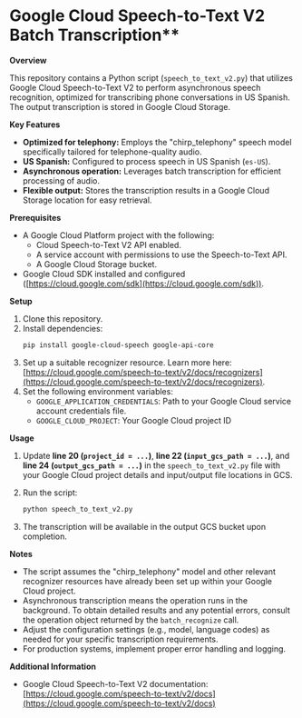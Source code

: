 # Google Cloud Speech-to-Text V2 Batch Transcription**

**Overview**

This repository contains a Python script (`speech_to_text_v2.py`) that utilizes Google Cloud Speech-to-Text V2 to perform asynchronous speech recognition, optimized for transcribing phone conversations in US Spanish. The output transcription is stored in Google Cloud Storage.

**Key Features**

* **Optimized for telephony:** Employs the "chirp_telephony" speech model specifically tailored for telephone-quality audio.
* **US Spanish:** Configured to process speech in US Spanish (`es-US`).
* **Asynchronous operation:** Leverages batch transcription for efficient processing of audio.
* **Flexible output:** Stores the transcription results in a Google Cloud Storage location for easy retrieval.

**Prerequisites**

* A Google Cloud Platform project with the following:
   - Cloud Speech-to-Text V2 API enabled.
   - A service account with permissions to use the Speech-to-Text API. 
   - A Google Cloud Storage bucket.
* Google Cloud SDK installed and configured ([https://cloud.google.com/sdk](https://cloud.google.com/sdk)).

**Setup**

1. Clone this repository.
2. Install dependencies:
   ```bash
   pip install google-cloud-speech google-api-core
   ```
3. Set up a suitable recognizer resource. Learn more here: [https://cloud.google.com/speech-to-text/v2/docs/recognizers](https://cloud.google.com/speech-to-text/v2/docs/recognizers). 
4. Set the following environment variables:
   * `GOOGLE_APPLICATION_CREDENTIALS`: Path to your Google Cloud service account credentials file.
   * `GOOGLE_CLOUD_PROJECT`: Your Google Cloud project ID

**Usage**

1. Update **line 20 (`project_id = ...`)**, **line 22 (`input_gcs_path = ...`)**, and **line 24 (`output_gcs_path = ...`)** in the `speech_to_text_v2.py` file with your Google Cloud project details and input/output file locations in GCS.

2. Run the script:
   ```bash
   python speech_to_text_v2.py
   ```

3. The transcription will be available in the output GCS bucket upon completion.

**Notes**

* The script assumes the "chirp_telephony" model and other relevant recognizer resources have already been set up within your Google Cloud project. 
* Asynchronous transcription means the operation runs in the background. To obtain detailed results and any potential errors, consult the operation object returned by the `batch_recognize` call.
* Adjust the configuration settings (e.g., model, language codes) as needed for your specific transcription requirements.
* For production systems, implement proper error handling and logging.

**Additional Information**

* Google Cloud Speech-to-Text V2 documentation:  [https://cloud.google.com/speech-to-text/v2/docs](https://cloud.google.com/speech-to-text/v2/docs)
